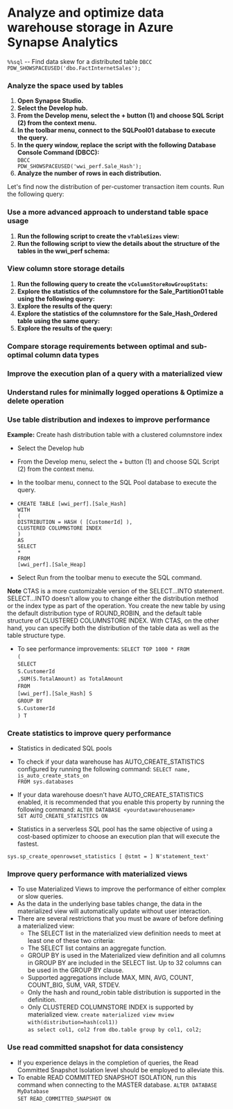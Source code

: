 
# Analyze and optimize data warehouse storage in Azure Synapse Analytics 

`%%sql`
 -- Find data skew for a distributed table
 `DBCC PDW_SHOWSPACEUSED('dbo.FactInternetSales');`
  
### Analyze the space used by tables
1. **Open Synapse Studio.**
2. **Select the Develop hub.**
3. **From the Develop menu, select the + button (1) and choose SQL Script (2) from the context menu.**
4. **In the toolbar menu, connect to the SQLPool01 database to execute the query.**
5. **In the query window, replace the script with the following Database Console Command (DBCC):**
  <br><code>DBCC PDW_SHOWSPACEUSED('wwi_perf.Sale_Hash');</code>
6. **Analyze the number of rows in each distribution.**
  
 Let's find now the distribution of per-customer transaction item counts. Run the following query: 
  
### Use a more advanced approach to understand table space usage
1. **Run the following script to create the `vTableSizes` view:**        
2. **Run the following script to view the details about the structure of the tables in the wwi_perf schema:**

### View column store storage details
1. **Run the following query to create the `vColumnStoreRowGroupStats`:**      
2. **Explore the statistics of the columnstore for the Sale_Partition01 table using the following query:**
3. **Explore the results of the query:**
4. **Explore the statistics of the columnstore for the Sale_Hash_Ordered table using the same query:**
5. **Explore the results of the query:**
  
### Compare storage requirements between optimal and sub-optimal column data types
 
### Improve the execution plan of a query with a materialized view
  
### Understand rules for minimally logged operations & Optimize a delete operation


### Use table distribution and indexes to improve performance

**Example:** Create hash distribution table with a clustered columnstore index

* Select the Develop hub 
* From the Develop menu, select the + button (1) and choose SQL Script (2) from the context menu.
* In the toolbar menu, connect to the SQL Pool database to execute the query.
* `CREATE TABLE [wwi_perf].[Sale_Hash]`<br>
`WITH`<br>
`(`<br>
   `DISTRIBUTION = HASH ( [CustomerId] ),`<br>
   `CLUSTERED COLUMNSTORE INDEX`<br>
`)`<br>
`AS`<br>
`SELECT`<br>
 `*`<br>
`FROM`<br>
   `[wwi_perf].[Sale_Heap]`<br>

* Select Run from the toolbar menu to execute the SQL command.

**Note** 
CTAS is a more customizable version of the SELECT...INTO statement. 
SELECT...INTO doesn't allow you to change either the distribution method or the index type as part of the operation. 
You create the new table by using the default distribution type of ROUND_ROBIN, and the default table structure of CLUSTERED COLUMNSTORE INDEX.
With CTAS, on the other hand, you can specify both the distribution of the table data as well as the table structure type.

*  To see performance improvements:
`SELECT TOP 1000 * FROM`<br>
`(`<br>
    `SELECT`<br>
        `S.CustomerId`<br>
        `,SUM(S.TotalAmount) as TotalAmount`<br>
    `FROM`<br>
        `[wwi_perf].[Sale_Hash] S`<br>
    `GROUP BY`<br>
        `S.CustomerId`<br>
`) T`<br>

### Create statistics to improve query performance
*  Statistics in dedicated SQL pools
*  To check if your data warehouse has AUTO_CREATE_STATISTICS configured by running the following command:
`SELECT name, is_auto_create_stats_on`<br>
`FROM sys.databases`<br>
*  If your data warehouse doesn't have AUTO_CREATE_STATISTICS enabled, it is recommended that you enable this property by running the following command:
`ALTER DATABASE <yourdatawarehousename>`<br>
`SET AUTO_CREATE_STATISTICS ON`<br>

* Statistics in a serverless SQL pool has the same objective of using a cost-based optimizer to choose an execution plan that will execute the fastest. 
 
`sys.sp_create_openrowset_statistics [ @stmt = ] N'statement_text'`

### Improve query performance with materialized views
*  To use Materialized Views to improve the performance of either complex or slow queries. 
*  As the data in the underlying base tables change, the data in the materialized view will automatically update without user interaction.
*  There are several restrictions that you must be aware of before defining a materialized view:
   *  The SELECT list in the materialized view definition needs to meet at least one of these two criteria:
   *  The SELECT list contains an aggregate function.
   *  GROUP BY is used in the Materialized view definition and all columns in GROUP BY are included in the SELECT list. Up to 32 columns can be used in the GROUP BY clause.
   *  Supported aggregations include MAX, MIN, AVG, COUNT, COUNT_BIG, SUM, VAR, STDEV.
   *  Only the hash and round_robin table distribution is supported in the definition.
   *  Only CLUSTERED COLUMNSTORE INDEX is supported by materialized view.
   `create materialized view mview`<br>
   `with(distribution=hash(col1))`<br>
   `as select col1, col2 from dbo.table group by col1, col2;`<br>
   
   
### Use read committed snapshot for data consistency
*  If you experience delays in the completion of queries, the Read Committed Snapshot Isolation level should be employed to alleviate this.
*  To enable READ COMMITTED SNAPSHOT ISOLATION, run this command when connecting to the MASTER database.
`ALTER DATABASE MyDatabase`<br>
`SET READ_COMMITTED_SNAPSHOT ON`<br>
